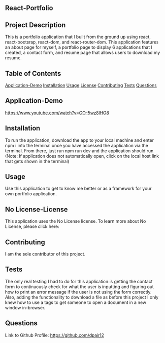 ## React-Portfolio

## Project Description

This is a portfolio application that I built from the ground up using react, react-bootsrap, react-dom, and react-router-dom. This application features an about page for myself, a portfolio page to display 6 applications that I created, a contact form, and resume page that allows users to download my resume.

## Table of Contents

[Application-Demo](#Application-Demo)
[Installation](#Installation)
[Usage](#Usage)
[License](#License)
[Contributing](#Contributing)
[Tests](#Tests)
[Questions](#Questions)


## Application-Demo

https://www.youtube.com/watch?v=GO-5wz8IHO8

## Installation

To run the application, download the app to your local machine and enter npm i into the terminal once you have accessed the application via the terminal. From there, just run npm run dev and the application should run. (Note: If application does not automatically open, click on the local host link that gets shown in the terminal)

## Usage

Use this application to get to know me better or as a framework for your own portfolio application. 

## No License-License  

This application uses the No License license. To learn more about No License, please click here: 

## Contributing

I am the sole contributor of this project.

## Tests

The only real testing I had to do for this application is getting the contact form to continuously check for what the user is inputting and figuring out how to print an error message if the user is not using the form correctly. Also, adding the functionality to download a file as before this project I only knew how to use a tags to get someone to open a document in a new window in-browser.

## Questions

Link to Github Profile: https://github.com/dpair12

